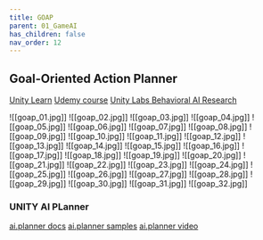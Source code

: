 ```yaml
---
title: GOAP
parent: 01_GameAI
has_children: false
nav_order: 12
---
```


## Goal-Oriented Action Planner

[Unity Learn](https://learn.unity.com/project/goal-driven-behaviour?)
[Udemy course](https://www.udemy.com/course/ai_with_goap/)
[Unity Labs Behavioral AI Research](https://www.youtube.com/watch?v=78nhJNPS0vA)

![[goap_01.jpg]]
![[goap_02.jpg]]
![[goap_03.jpg]]
![[goap_04.jpg]]
![[goap_05.jpg]]
![[goap_06.jpg]]
![[goap_07.jpg]]
![[goap_08.jpg]]
![[goap_09.jpg]]
![[goap_10.jpg]]
![[goap_11.jpg]]
![[goap_12.jpg]]
![[goap_13.jpg]]
![[goap_14.jpg]]
![[goap_15.jpg]]
![[goap_16.jpg]]
![[goap_17.jpg]]
![[goap_18.jpg]]
![[goap_19.jpg]]
![[goap_20.jpg]]
![[goap_21.jpg]]
![[goap_22.jpg]]
![[goap_23.jpg]]
![[goap_24.jpg]]
![[goap_25.jpg]]
![[goap_26.jpg]]
![[goap_27.jpg]]
![[goap_28.jpg]]
![[goap_29.jpg]]
![[goap_30.jpg]]
![[goap_31.jpg]]
![[goap_32.jpg]]

### UNITY AI PLanner
[ai.planner docs](https://docs.unity3d.com/Packages/com.unity.ai.planner@0.3/manual/index.html)
[ai.planner samples](https://github.com/Unity-Technologies/ai-planner-samples)
[ai.planner video](https://www.youtube.com/watch?v=ZdN8dDa0ff4)
